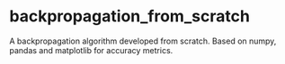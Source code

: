 # backpropagation_from_scratch
A backpropagation algorithm developed from scratch. Based on numpy, pandas and matplotlib for accuracy metrics.
